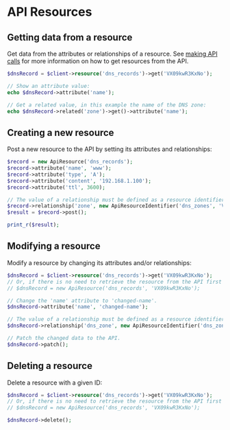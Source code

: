 # API Resources

## Getting data from a resource
Get data from the attributes or relationships of a resource. See [making API calls](calls.md) for more information on 
how to get resources from the API.

```php
$dnsRecord = $client->resource('dns_records')->get('VX09kwR3KxNo');

// Show an attribute value:
echo $dnsRecord->attribute('name');

// Get a related value, in this example the name of the DNS zone:
echo $dnsRecord->related('zone')->get()->attribute('name');
```

## Creating a new resource
Post a new resource to the API by setting its attributes and relationships:

```php
$record = new ApiResource('dns_records');
$record->attribute('name', 'www');
$record->attribute('type', 'A');
$record->attribute('content', '192.168.1.100');
$record->attribute('ttl', 3600);

// The value of a relationship must be defined as a resource identifier.
$record->relationship('zone', new ApiResourceIdentifier('dns_zones', 'VX09kwR3KxNo'));
$result = $record->post();

print_r($result);
```

## Modifying a resource
Modify a resource by changing its attributes and/or relationships:

```php
$dnsRecord = $client->resource('dns_records')->get('VX09kwR3KxNo');
// Or, if there is no need to retrieve the resource from the API first you can use the following:
// $dnsRecord = new ApiResource('dns_records', 'VX09kwR3KxNo');

// Change the 'name' attribute to 'changed-name'.
$dnsRecord->attribute('name', 'changed-name');

// The value of a relationship must be defined as a resource identifier.
$dnsRecord->relationship('dns_zone', new ApiResourceIdentifier('dns_zones', 'X09kwRdbbAxN'));

// Patch the changed data to the API.
$dnsRecord->patch();
``` 

## Deleting a resource
Delete a resource with a given ID:

```php
$dnsRecord = $client->resource('dns_records')->get('VX09kwR3KxNo');
// Or, if there is no need to retrieve the resource from the API first you can use the following:
// $dnsRecord = new ApiResource('dns_records', 'VX09kwR3KxNo');

$dnsRecord->delete();
```
